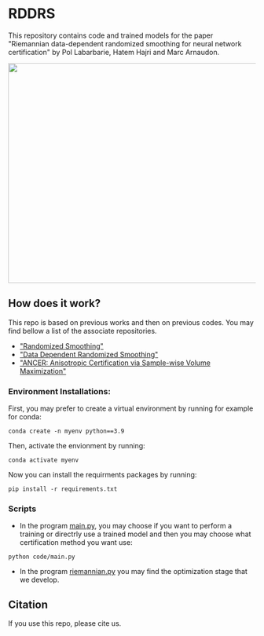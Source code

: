 # RDDRS
This repository contains code and trained models for the paper "Riemannian data-dependent randomized smoothing for neural network certification" by Pol Labarbarie, Hatem Hajri and Marc Arnaudon.

<p>
<img src="figures/merge_2D_data.png" height="448" width="896" >
</p>

## How does it work?

This repo is based on previous works and then on previous codes. You may find bellow a list of the associate repositories.

* ["Randomized Smoothing"](https://github.com/locuslab/smoothing)
* ["Data Dependent Randomized Smoothing"](https://github.com/MotasemAlfarra/Data_Dependent_Randomized_Smoothing)
* ["ANCER: Anisotropic Certification via Sample-wise Volume Maximization"](https://github.com/MotasemAlfarra/ANCER)

### Environment Installations:
First, you may prefer to create a virtual environment by running for example for conda: 

`conda create -n myenv python==3.9`

Then, activate the envionment by running:

`conda activate myenv`

Now you can install the requirments packages by running:

`pip install -r requirements.txt`

### Scripts

* In the program [main.py](code/main.py), you may choose if you want to perform a training or directrly use a trained model and then you may choose what certification method you want use:

```python code/main.py ```  

* In the program [riemannian.py](code/riemannian.py) you may find the optimization stage that we develop.

## Citation

If you use this repo, please cite us.
